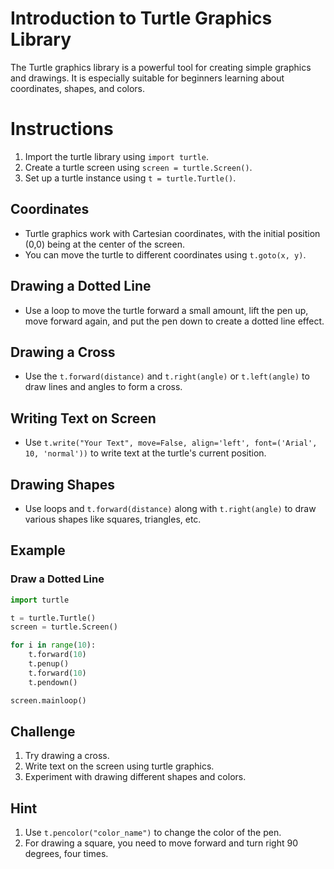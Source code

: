 # Introduction to Turtle Graphics Library
The Turtle graphics library is a powerful tool for creating simple graphics and drawings. It is especially suitable for beginners learning about coordinates, shapes, and colors.

# Instructions
1. Import the turtle library using `import turtle`.
2. Create a turtle screen using `screen = turtle.Screen()`.
3. Set up a turtle instance using `t = turtle.Turtle()`.

## Coordinates
- Turtle graphics work with Cartesian coordinates, with the initial position (0,0) being at the center of the screen.
- You can move the turtle to different coordinates using `t.goto(x, y)`.

## Drawing a Dotted Line
- Use a loop to move the turtle forward a small amount, lift the pen up, move forward again, and put the pen down to create a dotted line effect.

## Drawing a Cross
- Use the `t.forward(distance)` and `t.right(angle)` or `t.left(angle)` to draw lines and angles to form a cross.

## Writing Text on Screen
- Use `t.write("Your Text", move=False, align='left', font=('Arial', 10, 'normal'))` to write text at the turtle's current position.

## Drawing Shapes
- Use loops and `t.forward(distance)` along with `t.right(angle)` to draw various shapes like squares, triangles, etc.

## Example
### Draw a Dotted Line
```python
import turtle

t = turtle.Turtle()
screen = turtle.Screen()

for i in range(10):
    t.forward(10)
    t.penup()
    t.forward(10)
    t.pendown()

screen.mainloop()
```

## Challenge
1. Try drawing a cross.
2. Write text on the screen using turtle graphics.
3. Experiment with drawing different shapes and colors.

## Hint
1. Use `t.pencolor("color_name")` to change the color of the pen.
2. For drawing a square, you need to move forward and turn right 90 degrees, four times.


